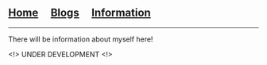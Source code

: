 ## [Home](/)&nbsp;&nbsp;&nbsp;&nbsp;&nbsp;[Blogs](/blogs)&nbsp;&nbsp;&nbsp;&nbsp;&nbsp;[Information](/information)&nbsp;&nbsp;&nbsp;&nbsp;&nbsp;

---

There will be information about myself here!

<!> UNDER DEVELOPMENT <!>